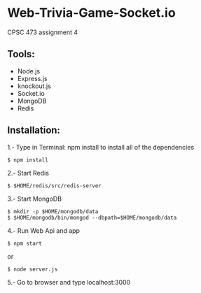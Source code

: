 # Web-Trivia-Game-Socket.io
CPSC 473 assignment 4

## Tools:

- Node.js
- Express.js
- knockout.js
- Socket.io
- MongoDB
- Redis

## Installation:
 1.- Type in Terminal: npm install  to install all of the dependencies
```
$ npm install
```
 2.- Start Redis
````
$ $HOME/redis/src/redis-server
````

 3.- Start MongoDB
````
$ mkdir -p $HOME/mongodb/data
$ $HOME/mongodb/bin/mongod --dbpath=$HOME/mongodb/data
````

 4.- Run Web Api and app
 ````
$ npm start  
````
or
 ````
$ node server.js 
````

5.- Go to browser and type localhost:3000




